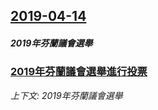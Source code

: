 ## [2019-04-14](/news/2019/04/14/index.md)

##### 2019年芬蘭議會選舉
### [2019年芬蘭議會選舉進行投票 ](/news/2019/04/14/2019年芬蘭議會選舉進行投票.md)
_上下文: 2019年芬蘭議會選舉_

